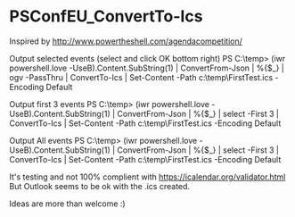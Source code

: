 # PSConfEU_ConvertTo-Ics

Inspired by http://www.powertheshell.com/agendacompetition/

Output selected events (select and click OK bottom right)
PS C:\temp> (iwr powershell.love -UseB).Content.SubString(1) | ConvertFrom-Json | %{$_} | ogv -PassThru | ConvertTo-Ics | Set-Content -Path c:\temp\FirstTest.ics -Encoding Default



Output first 3 events
PS C:\temp> (iwr powershell.love -UseB).Content.SubString(1) | ConvertFrom-Json | %{$_} | select -First 3 | ConvertTo-Ics | Set-Content -Path c:\temp\FirstTest.ics -Encoding Default

Output All events
PS C:\temp> (iwr powershell.love -UseB).Content.SubString(1) | ConvertFrom-Json | %{$_} | select -First 3 | ConvertTo-Ics | Set-Content -Path c:\temp\FirstTest.ics -Encoding Default

It's testing and not 100% complient with https://icalendar.org/validator.html But Outlook seems to be ok with the .ics created. 




Ideas are more than welcome :) 